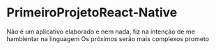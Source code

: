 # PrimeiroProjetoReact-Native
Não é um aplicativo elaborado e nem nada, fiz na intenção de me hambientar na linguagem
Os próximos serão mais complexos prometo
